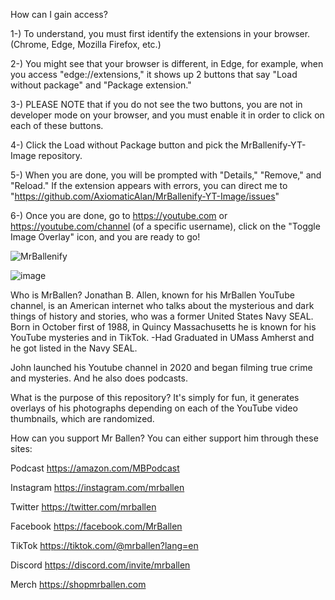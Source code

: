 How can I gain access?

1-) To understand, you must first identify the extensions in your browser. (Chrome, Edge, Mozilla Firefox, etc.)

2-) You might see that your browser is different, in Edge, for example, when you access "edge://extensions," it shows up 2 buttons that say "Load without package" and "Package extension."

3-) PLEASE NOTE that if you do not see the two buttons, you are not in developer mode on your browser, and you must enable it in order to click on each of these buttons.

4-) Click the Load without Package button and pick the MrBallenify-YT-Image repository.

5-) When you are done, you will be prompted with "Details," "Remove," and "Reload." If the extension appears with errors, you can direct me to "https://github.com/AxiomaticAlan/MrBallenify-YT-Image/issues"

6-) Once you are done, go to https://youtube.com or https://youtube.com/channel (of a specific username), click on the "Toggle Image Overlay" icon, and you are ready to go!


![MrBallenify](https://github.com/AxiomaticAlan/MrBallenify-YT-Image/assets/148630760/beb513cf-5995-4839-ab8f-48c77152e303)


![image](https://github.com/AxiomaticAlan/MrBallenify-YT-Image/assets/148630760/89b46f01-c996-4e2f-83ad-838a9d437594)


Who is MrBallen? Jonathan B. Allen, known for his MrBallen YouTube channel, is an American internet who talks about the mysterious and dark things of history and stories, who was a former United States Navy SEAL. Born in October first of 1988, in Quincy Massachusetts he is known for his YouTube mysteries and in TikTok.
-Had Graduated in UMass Amherst and he got listed in the Navy SEAL.


John launched his Youtube channel in 2020 and began filming true crime and mysteries. And he also does podcasts.

What is the purpose of this repository? It's simply for fun, it generates overlays of his photographs depending on each of the YouTube video thumbnails, which are randomized.

How can you support Mr Ballen?
You can either support him through these sites:

Podcast
https://amazon.com/MBPodcast

Instagram
https://instagram.com/mrballen

Twitter
https://twitter.com/mrballen

Facebook
https://facebook.com/MrBallen

TikTok
https://tiktok.com/@mrballen?lang=en

Discord
https://discord.com/invite/mrballen

Merch
https://shopmrballen.com
